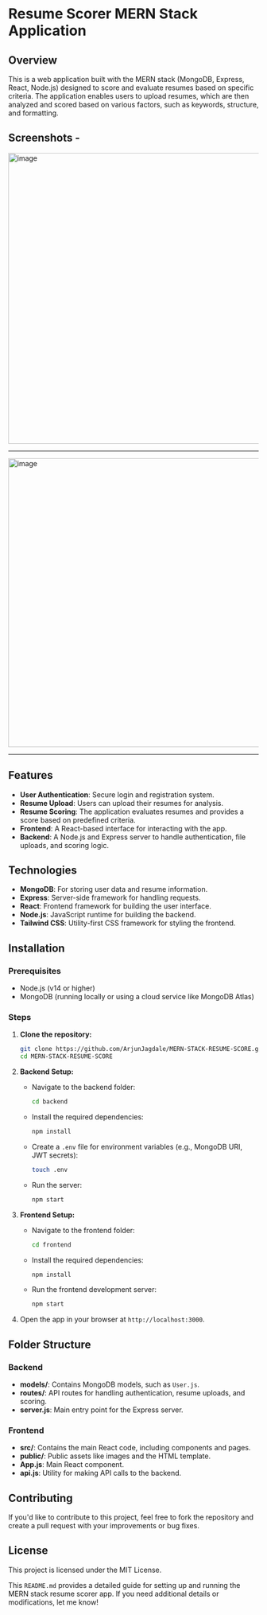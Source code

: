 # Resume Scorer MERN Stack Application


## Overview

This is a web application built with the MERN stack (MongoDB, Express, React, Node.js) designed to score and evaluate resumes based on specific criteria. The application enables users to upload resumes, which are then analyzed and scored based on various factors, such as keywords, structure, and formatting.

## Screenshots - 
<img width="1018" height="585" alt="image" src="https://github.com/user-attachments/assets/6599ca62-2cb3-47e8-b60e-ad7d69c1599e" />

---
<img width="1010" height="581" alt="image" src="https://github.com/user-attachments/assets/1e5ca5a3-7b6f-4c4c-8ad9-bfb6ff97a37f" />

---

## Features

- **User Authentication**: Secure login and registration system.
- **Resume Upload**: Users can upload their resumes for analysis.
- **Resume Scoring**: The application evaluates resumes and provides a score based on predefined criteria.
- **Frontend**: A React-based interface for interacting with the app.
- **Backend**: A Node.js and Express server to handle authentication, file uploads, and scoring logic.

## Technologies

- **MongoDB**: For storing user data and resume information.
- **Express**: Server-side framework for handling requests.
- **React**: Frontend framework for building the user interface.
- **Node.js**: JavaScript runtime for building the backend.
- **Tailwind CSS**: Utility-first CSS framework for styling the frontend.

## Installation

### Prerequisites

- Node.js (v14 or higher)
- MongoDB (running locally or using a cloud service like MongoDB Atlas)

### Steps

1. **Clone the repository:**
   ```bash
   git clone https://github.com/ArjunJagdale/MERN-STACK-RESUME-SCORE.git
   cd MERN-STACK-RESUME-SCORE
   ```

2. **Backend Setup:**

   * Navigate to the backend folder:

     ```bash
     cd backend
     ```
   * Install the required dependencies:

     ```bash
     npm install
     ```
   * Create a `.env` file for environment variables (e.g., MongoDB URI, JWT secrets):

     ```bash
     touch .env
     ```
   * Run the server:

     ```bash
     npm start
     ```

3. **Frontend Setup:**

   * Navigate to the frontend folder:

     ```bash
     cd frontend
     ```
   * Install the required dependencies:

     ```bash
     npm install
     ```
   * Run the frontend development server:

     ```bash
     npm start
     ```

4. Open the app in your browser at `http://localhost:3000`.

## Folder Structure

### Backend

* **models/**: Contains MongoDB models, such as `User.js`.
* **routes/**: API routes for handling authentication, resume uploads, and scoring.
* **server.js**: Main entry point for the Express server.

### Frontend

* **src/**: Contains the main React code, including components and pages.
* **public/**: Public assets like images and the HTML template.
* **App.js**: Main React component.
* **api.js**: Utility for making API calls to the backend.

## Contributing

If you'd like to contribute to this project, feel free to fork the repository and create a pull request with your improvements or bug fixes.

## License

This project is licensed under the MIT License.

This `README.md` provides a detailed guide for setting up and running the MERN stack resume scorer app. If you need additional details or modifications, let me know!
